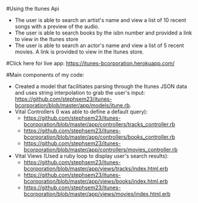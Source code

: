 #Using the Itunes Api
- The user is able to search an artist's name and view a list of 10 recent songs with a preview of the audio.
- The user is able to search books by the isbn number and provided a link to view in the Itunes store
- The user is able to search an actor's name and view a list of 5 recent movies. A link is provided to view in the Itunes store.

#Click here for live app: https://itunes-bcorporation.herokuapp.com/

#Main components of my code:
- Created a model that facilitiates parsing through the Itunes JSON data and uses string interpolation to grab the user's input: https://github.com/stephsem23/itunes-bcorporation/blob/master/app/models/itune.rb.
- Vital Controllers (I was able to define a default query):
  * https://github.com/stephsem23/itunes-bcorporation/blob/master/app/controllers/tracks_controller.rb
  * https://github.com/stephsem23/itunes-bcorporation/blob/master/app/controllers/books_controller.rb
  * https://github.com/stephsem23/itunes-bcorporation/blob/master/app/controllers/movies_controller.rb
- Vital Views (Used a ruby loop to display user's search results):
  * https://github.com/stephsem23/itunes-bcorporation/blob/master/app/views/tracks/index.html.erb
  * https://github.com/stephsem23/itunes-bcorporation/blob/master/app/views/books/index.html.erb
  * https://github.com/stephsem23/itunes-bcorporation/blob/master/app/views/movies/index.html.erb